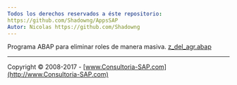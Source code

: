 ```yaml
---
Todos los derechos reservados a éste repositorio:
https://github.com/Shadowng/AppsSAP
Autor: Nicolas https://github.com/Shadowng
---
```


Programa ABAP para eliminar roles de manera masiva.
[z_del_agr.abap](https://github.com/SidVal/ABAP/blob/master/codigos/borrar-roles/z_del_agr.abap)

***

Copyright © 2008-2017 - [www.Consultoria-SAP.com](http://www.Consultoria-SAP.com)
